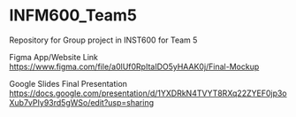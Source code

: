 # INFM600_Team5
Repository for Group project in INST600 for Team 5

Figma App/Website Link
https://www.figma.com/file/a0lUf0RpItaIDO5yHAAK0j/Final-Mockup

Google Slides Final Presentation
https://docs.google.com/presentation/d/1YXDRkN4TVYT8RXq22ZYEF0jp3oXub7vPIy93rd5gWSo/edit?usp=sharing
